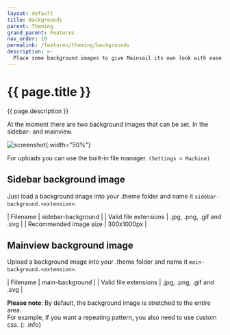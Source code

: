 ```yaml
---
layout: default
title: Backgrounds
parent: Theming
grand_parent: Features
nav_order: 10
permalink: /features/theming/backgrounds
description: >-
  Place some background images to give Mainsail its own look with ease.
---
```


# {{ page.title }}
{{ page.description }}



At the moment there are two background images that can be set. In the sidebar- and mainview.

![screenshot](/assets/img/customizing/sidebar-main.jpg){:width="50%"}

For uploads you can use the built-in file manager. `(Settings > Machine)`

<!-- ![screenshot](../assets/img/customizing/screenshot-sidebar-background.png) -->

## Sidebar background image
Just load a background image into your .theme folder and name it `sidebar-background.<extension>`.

| Filename					| sidebar-background	|
| Valid file extensions		| .jpg, .png, .gif and .svg	|
| Recommended image size	| 300x1000px			|

## Mainview background image
Upload a background image into your .theme folder and name it `main-background.<extension>`.

| Filename					| main-background		|
| Valid file extensions		| .jpg, .png, .gif and .svg	|

**Please note**: By default, the background image is stretched to the entire area.  
For example, if you want a repeating pattern, you also need to use custom css.
{: .info}
